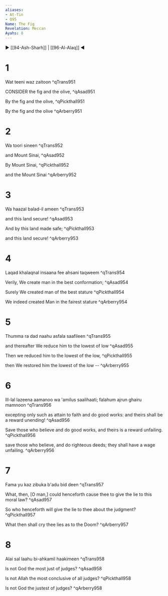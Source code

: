 ```yaml
---
aliases:
- At-Tin
- Q95
Name: The Fig
Revelation: Meccan
Ayahs: 8
---
```


▶ [[94-Ash-Sharh]] | [[96-Al-Alaq]] ◀

# 1

Wat teeni waz zaitoon ^qTrans951


CONSIDER the fig and the olive, ^qAsad951


By the fig and the olive, ^qPickthall951


By the fig and the olive ^qArberry951

# 2

Wa toori sineen ^qTrans952


and Mount Sinai, ^qAsad952


By Mount Sinai, ^qPickthall952


and the Mount Sinai ^qArberry952

# 3

Wa haazal balad-il ameen ^qTrans953


and this land secure! ^qAsad953


And by this land made safe; ^qPickthall953


and this land secure! ^qArberry953

# 4

Laqad khalaqnal insaana fee ahsani taqweem ^qTrans954


Verily, We create man in the best conformation; ^qAsad954


Surely We created man of the best stature ^qPickthall954


We indeed created Man in the fairest stature ^qArberry954

# 5

Thumma ra dad naahu asfala saafileen ^qTrans955


and thereafter We reduce him to the lowest of low ^qAsad955


Then we reduced him to the lowest of the low, ^qPickthall955


then We restored him the lowest of the low -- ^qArberry955

# 6

Ill-lal lazeena aamanoo wa 'amilus saalihaati; falahum ajrun ghairu mamnoon ^qTrans956


excepting only such as attain to faith and do good works: and theirs shall be a reward unending! ^qAsad956


Save those who believe and do good works, and theirs is a reward unfailing. ^qPickthall956


save those who believe, and do righteous deeds; they shall have a wage unfailing. ^qArberry956

# 7

Fama yu kaz zibuka b'adu bid deen ^qTrans957


What, then, [O man,] could henceforth cause thee to give the lie to this moral law? ^qAsad957


So who henceforth will give the lie to thee about the judgment? ^qPickthall957


What then shall cry thee lies as to the Doom? ^qArberry957

# 8

Alai sal laahu bi-ahkamil haakimeen ^qTrans958


Is not God the most just of judges? ^qAsad958


Is not Allah the most conclusive of all judges? ^qPickthall958


Is not God the justest of judges? ^qArberry958

